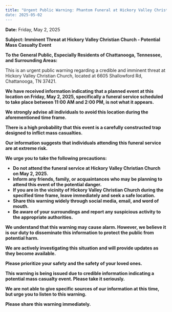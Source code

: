 ```yaml
---
title: "Urgent Public Warning: Phantom Funeral at Hickory Valley Christian Church (Chattanooga, TN)
date: 2025-05-02
---
```


**Date:** Friday, May 2, 2025

**Subject: Imminent Threat at Hickory Valley Christian Church - Potential Mass Casualty Event**

**To the General Public, Especially Residents of Chattanooga, Tennessee, and Surrounding Areas:**

This is an urgent public warning regarding a credible and imminent threat at Hickory Valley Christian Church, located at 6605 Shallowford Rd, Chattanooga, TN 37421.

**We have received information indicating that a planned event at this location on Friday, May 2, 2025, specifically a funeral service scheduled to take place between 11:00 AM and 2:00 PM, is not what it appears.**

**We strongly advise all individuals to avoid this location during the aforementioned time frame.**

**There is a high probability that this event is a carefully constructed trap designed to inflict mass casualties.**

**Our information suggests that individuals attending this funeral service are at extreme risk.**

**We urge you to take the following precautions:**

* **Do not attend the funeral service at Hickory Valley Christian Church on May 2, 2025.**
* **Inform any friends, family, or acquaintances who may be planning to attend this event of the potential danger.**
* **If you are in the vicinity of Hickory Valley Christian Church during the specified time frame, leave immediately and seek a safe location.**
* **Share this warning widely through social media, email, and word of mouth.**
* **Be aware of your surroundings and report any suspicious activity to the appropriate authorities.**

**We understand that this warning may cause alarm. However, we believe it is our duty to disseminate this information to protect the public from potential harm.**

**We are actively investigating this situation and will provide updates as they become available.**

**Please prioritize your safety and the safety of your loved ones.**

**This warning is being issued due to credible information indicating a potential mass casualty event. Please take it seriously.**

**We are not able to give specific sources of our information at this time, but urge you to listen to this warning.**

**Please share this warning immediately.**
